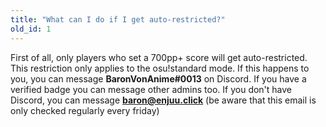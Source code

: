 ```yaml
---
title: "What can I do if I get auto-restricted?"
old_id: 1
---
```

First of all, only players who set a 700pp+ score will get auto-restricted. This restriction only applies to the osu!standard mode. If this happens to you, you can message **BaronVonAnime#0013** on Discord. If you have a verified badge you can message other admins too. If you don't have Discord, you can message **baron@enjuu.click** (be aware that this email is only checked regularly every friday)
